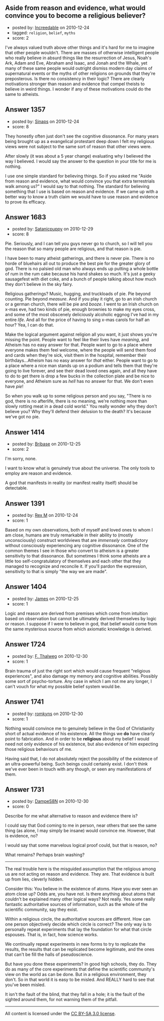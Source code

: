 ## Aside from reason and evidence, what would convince you to become a religious believer?

- posted by: [Increedable](https://stackexchange.com/users/-1/112-increedable) on 2010-12-24
- tagged: `religion`, `belief`, `myths`
- score: 2

I've always valued truth above other things and it's hard for me to imagine that other people wouldn't.  There are masses of otherwise intelligent people who really believe in absurd things like the resurrection of Jesus, Noah's Ark,  Adam and Eve, Abraham and Isaac, and Jonah and the Whale, yet many of these same people would outright dismiss modern day claims of supernatural events or the myths of other religions on grounds that they're preposterous. Is there no consistency in their logic?  There are clearly motivations stronger than reason and evidence that compel theists to believe in weird things.  I wonder if any of these motivations could do the same to atheists.



## Answer 1357

- posted by: [Sinaps](https://stackexchange.com/users/-1/333-sinaps) on 2010-12-24
- score: 8

They honestly often just don't see the cognitive dissonance.  For many years being brought up as a evangelical protestant deep down I felt my religious views were not subject to the same sort of reason that other views were.

After slowly (it was about a 5 year change) evaluating why I believed the way I believed.  I would say the answer to the question in your title for me is nothing.

I use one simple standard for believing things.  So if you asked me "Aside from reason and evidence, what would convince you that extra terrestrials walk among us?" I would say to that nothing.  The standard for believing something that I use is based on reason and evidence.  If we came up with a better way to know a truth claim we would have to use reason and evidence to prove its efficacy. 


## Answer 1683

- posted by: [Satanicpuppy](https://stackexchange.com/users/-1/169-satanicpuppy) on 2010-12-29
- score: 8

Pie. Seriously, and I can tell you guys never go to church, so I will tell you the reason that so many people are religious, and that reason is pie.

I have been to many atheist gatherings, and there is never pie. There is no horde of bluehairs all out to produce the best pie for the greater glory of god. There is no palsied old man who always ends up putting a whole bottle of rum in the rum cake because his hand shakes so much. It's just a geeky sausagefest with diet coke, and a bunch of people talking about how much they don't believe in the sky fairy. 

Religious gatherings? Music, hugging, and truckloads of pie. Pie beyond counting. Pie beyond *measure*. And if you play it right, go to an irish church or a german church, there will be pie and *booze*. I went to an Irish church on x-mas eve, had two kinds of pie, enough brownies to make my eyes cross, and some of the most obscenely deliciously alcoholic eggnog I've had in my entire *life*. And all for the price of having to sing x-mas carols for half an hour? Yea, I can do that.

Make the logical argument against religion all you want, it just shows you're missing the point. People want to feel like their lives have *meaning*, and Atheism has no easy answer for that. People want to go to a place where everyone makes them feel welcome, where the people will send them food and cards when they're sick, visit them in the hospital, remember their birthdays...Atheism has no easy answer for *that* either. People want to go to a place where a nice man stands up on a podium and tells them that they're going to live forever, and see their dead loved ones again, and all they have to do to get there is drop a few bucks in the collection plate and be nice to everyone, and Atheism sure as *hell* has no answer for that. We don't even have *pie*!

So when you walk up to some religious person and you say, "There is no god, there is no afterlife, there is no meaning, we're nothing more than slowly rotting meat in a dead cold world." You really wonder why they don't believe you? Why they'll defend their delusion to the death? It's because we've got no pie.


## Answer 1414

- posted by: [Bribase](https://stackexchange.com/users/-1/496-bribase) on 2010-12-25
- score: 2

I'm sorry, none.

I want to know what is genuinely true about the universe. The only tools to employ are reason and evidence.

A god that manifests in reality (or manifest reality itself) should be detectable.


## Answer 1391

- posted by: [Rex M](https://stackexchange.com/users/-1/324-rex-m) on 2010-12-24
- score: 1

Based on my own observations, both of myself and loved ones to whom I am close, humans are truly remarkable in their ability to (mostly unconsciously) construct worldviews that are *immensely* contradictory without consciously experiencing any cognitive dissonance. One of the common themes I see in those who convert to atheism is a greater sensitivity to that dissonance. But sometimes I think some atheists are a little too self-congratulatory of themselves and each other that they managed to recognize and reconcile it. If you'll pardon the expression, sensitivity to that is simply "the way we are made".


## Answer 1404

- posted by: [James](https://stackexchange.com/users/-1/469-james) on 2010-12-25
- score: 1

Logic and reason are derived from premises which come from intuition based on observation but cannot be ultimately derived themselves by logic or reason. I suppose if I were to believe in god, that belief would come from the same mysterious source from which axiomatic knowledge is derived.


## Answer 1724

- posted by: [F. Thalweg](https://stackexchange.com/users/-1/297-f-thalweg) on 2010-12-30
- score: 1

Brain trauma of just the right sort which would cause frequent "religious experiences", and also damage my memory and cognitive abilities. Possibly some sort of psycho-torture. Any case in which I am not me any longer, I can't vouch for what my possible belief system would be.


## Answer 1741

- posted by: [romkyns](https://stackexchange.com/users/-1/89-romkyns) on 2010-12-30
- score: 1

Nothing would convince me to genuinely believe in the God of Christianity short of actual evidence of his existence. All the things we **do** have clearly point to fabrication. And in order to be **religious** about my belief I would need not only evidence of his existence, but also evidence of him expecting those religious behaviours of me.

Having said that, I do not absolutely reject the possibility of the existence of an ultra-powerful being. Such beings could certainly exist. I don't think we've ever been in touch with any though, or seen any manifestations of them.


## Answer 1731

- posted by: [DampeS8N](https://stackexchange.com/users/-1/587-dampes8n) on 2010-12-30
- score: 0

Describe for me what alternative to reason and evidence there is? 

I could say that God coming to me in person, near others that see the same thing (as alone, I may simply be insane) would convince me. However, that is evidence, no?

I would say that some marvelous logical proof could, but that is reason, no?

What remains? Perhaps brain washing?


----------


The real trouble here is the misguided assumption that the religious among us are not acting on reason and evidence. They are. That evidence is built up from lies, cleverly hidden.

Consider this: You believe in the existence of atoms. Have you ever seen an atom close up? Odds are, you have not. Is there anything about atoms that couldn't be explained many other logical ways? Not really. Yes some really fantastic authoritative sources of information, such as the whole of the scientific community, say they exist.

Within a religious circle, the authoritative sources are different. How can one person objectively decide which circle is correct? The only way is to personally repeat experiments that lay the foundation for what that circle espouses. That is, in fact, how science works.

We continually repeat experiments in new forms to try to replicate the results, the results that can be replicated become legitimate, and the ones that can't be fill the halls of pseudoscience.

But have you done these experiments? In good high schools, they do. They do as many of the core experiments that define the scientific community's view on the world as can be done. But in a religious environment, they don't. So in that world it is easy to be misled. And REALLY hard to see that you've been misled.

It isn't the fault of the blind, that they fall in a hole; it is the fault of the sighted around them, for not warning them of the pitfall.



---

All content is licensed under the [CC BY-SA 3.0 license](https://creativecommons.org/licenses/by-sa/3.0/).
